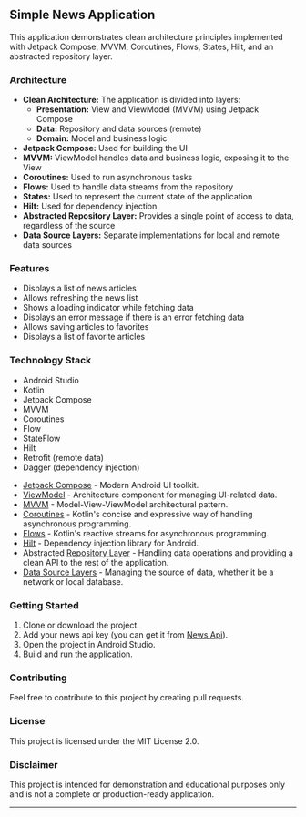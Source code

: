 ## Simple News Application

This application demonstrates clean architecture principles implemented with Jetpack Compose, MVVM, Coroutines, Flows, States, Hilt, and an abstracted repository layer.

### Architecture

* **Clean Architecture:** The application is divided into layers:
    * **Presentation:** View and ViewModel (MVVM) using Jetpack Compose
    * **Data:** Repository and data sources (remote)
    * **Domain:** Model and business logic
* **Jetpack Compose:** Used for building the UI
* **MVVM:** ViewModel handles data and business logic, exposing it to the View
* **Coroutines:** Used to run asynchronous tasks
* **Flows:** Used to handle data streams from the repository
* **States:** Used to represent the current state of the application
* **Hilt:** Used for dependency injection
* **Abstracted Repository Layer:** Provides a single point of access to data, regardless of the source
* **Data Source Layers:** Separate implementations for local and remote data sources

### Features

* Displays a list of news articles
* Allows refreshing the news list
* Shows a loading indicator while fetching data
* Displays an error message if there is an error fetching data
* Allows saving articles to favorites
* Displays a list of favorite articles

### Technology Stack

* Android Studio
* Kotlin
* Jetpack Compose
* MVVM
* Coroutines
* Flow
* StateFlow
* Hilt
* Retrofit (remote data)
* Dagger (dependency injection)

- [Jetpack Compose](https://developer.android.com/jetpack/compose) - Modern Android UI toolkit.
- [ViewModel](https://developer.android.com/topic/libraries/architecture/viewmodel) - Architecture component for managing UI-related data.
- [MVVM](https://developer.android.com/jetpack/guide) - Model-View-ViewModel architectural pattern.
- [Coroutines](https://developer.android.com/kotlin/coroutines) - Kotlin's concise and expressive way of handling asynchronous programming.
- [Flows](https://kotlinlang.org/docs/flow.html) - Kotlin's reactive streams for asynchronous programming.
- [Hilt](https://developer.android.com/training/dependency-injection/hilt-android) - Dependency injection library for Android.
- Abstracted [Repository Layer](https://developer.android.com/jetpack/guide#data) - Handling data operations and providing a clean API to the rest of the application.
- [Data Source Layers](https://developer.android.com/jetpack/guide#data) - Managing the source of data, whether it be a network or local database.

### Getting Started

1. Clone or download the project.
2. Add your news api key (you can get it from [News Api](https://newsapi.org/)).
3. Open the project in Android Studio.
4. Build and run the application.

### Contributing

Feel free to contribute to this project by creating pull requests.

### License

This project is licensed under the MIT License 2.0.

### Disclaimer

This project is intended for demonstration and educational purposes only and is not a complete or production-ready application.
****

